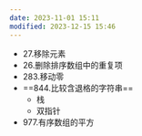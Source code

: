 ```yaml
---
date: 2023-11-01 15:11
modified: 2023-12-15 15:46
---
```

- 27.移除元素
- 26.删除排序数组中的重复项
- 283.移动零
- ==844.比较含退格的字符串==
	- 栈
	- 双指针
- 977.有序数组的平方
